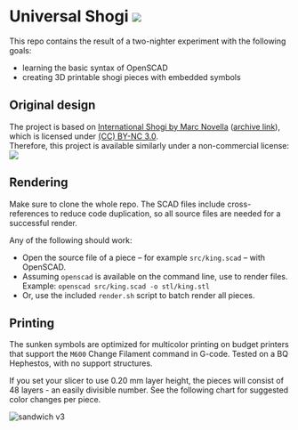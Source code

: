 # Universal Shogi [![](https://img.shields.io/badge/Made%20with-OpenSCAD-brightgreen.svg)](http://www.openscad.org/) 

This repo contains the result of a two-nighter experiment with the following goals:
- learning the basic syntax of OpenSCAD
- creating 3D printable shogi pieces with embedded symbols

## Original design

The project is based on [International Shogi by Marc Novella](http://www.marcnovella.com/personal/universal-shogi/?lang=en) ([archive link](http://web.archive.org/web/20161024130320/http://www.marcnovella.com/personal/universal-shogi/?lang=en)), which is licensed under [(CC) BY-NC 3.0](https://creativecommons.org/licenses/by-nc/3.0/deed.ca).  
Therefore, this project is available similarly under a non-commercial license: [![](https://i.creativecommons.org/l/by-nc/4.0/80x15.png)](http://creativecommons.org/licenses/by-nc/4.0/)

## Rendering

Make sure to clone the whole repo. The SCAD files include cross-references to reduce code duplication, so all source files are needed for a successful render.

Any of the following should work:
- Open the source file of a piece – for example `src/king.scad` – with OpenSCAD.
- Assuming `openscad` is available on the command line, use to render files.
    Example: `openscad src/king.scad -o stl/king.stl`
- Or, use the included `render.sh` script to batch render all pieces.

## Printing

The sunken symbols are optimized for multicolor printing on budget printers that support the `M600` Change Filament command in G-code. Tested on a BQ Hephestos, with no support structures.

If you set your slicer to use 0.20 mm layer height, the pieces will consist of 48 layers - an easily divisible number. See the following chart for suggested color changes per piece.

![sandwich v3](https://user-images.githubusercontent.com/1783465/38924842-42be95a2-42fe-11e8-8576-aee983d2e503.png)
